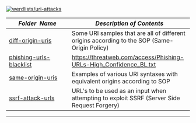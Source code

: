 [![werdlists/uri-attacks](https://img.shields.io/badge/werdlists-uri_attacks-purple.svg?logo=github&style=popout&longCache=true)](# "werdlists/uri-attacks")

|&nbsp;&nbsp;&nbsp;&nbsp;&nbsp;&nbsp;_Folder&nbsp;&nbsp;Name_&nbsp;&nbsp;&nbsp;&nbsp;&nbsp;&nbsp;| _Description of Contents_
|:--------------------|--------------------------------------------------------------------------------------------------------------------------------------------------------
| [diff-origin-uris](diff-origin-uris.txt) | Some URI samples that are all of different origins according to the SOP (Same-Origin Policy)
| [phishing-urls-blacklist](phishing-urls-blacklist.txt) | <https://threatweb.com/access/Phishing-URLs-High_Confidence_BL.txt>  
| [same-origin-uris](same-origin-uris.txt) | Examples of various URI syntaxes with equivalent origins according to SOP 
| [ssrf-attack-urls](ssrf-attack-urls.txt) | URL's to be used as an input when attempting to exploit SSRF (Server Side Request Forgery) 

* * *

